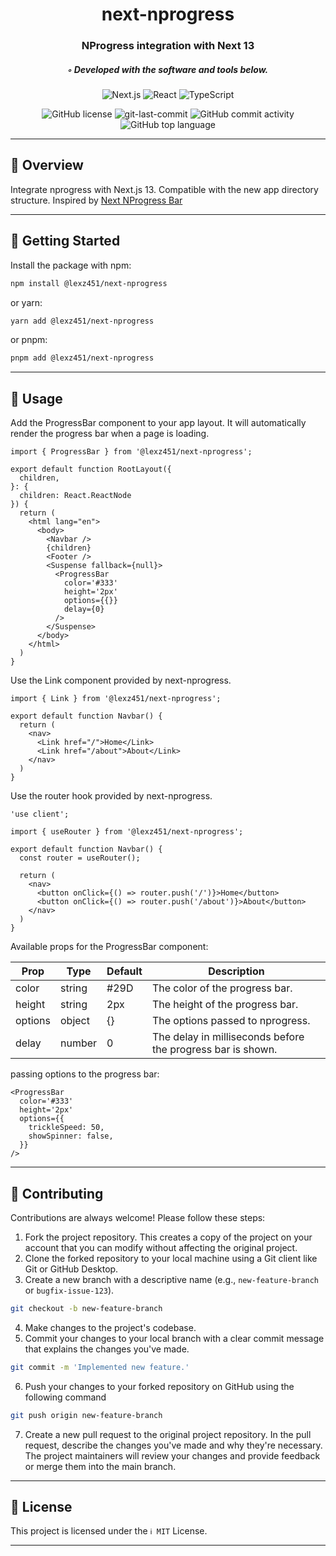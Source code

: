 <div align="center">
<h1 align="center">
next-nprogress
</h1>
<h3>NProgress integration with Next 13</h3>
<h5>◦ Developed with the software and tools below.</h5>


<p align="center">
<img src="https://img.shields.io/badge/Next.js-000000.svg?style&logo=Next.js&logoColor=white" alt="Next.js" />
<img src="https://img.shields.io/badge/React-61DAFB.svg?style&logo=React&logoColor=black" alt="React" />
<img src="https://img.shields.io/badge/TypeScript-3178C6.svg?style&logo=TypeScript&logoColor=white" alt="TypeScript" />
</p>
<img src="https://img.shields.io/github/license/lexz451/next-nprogress?style&color=5D6D7E" alt="GitHub license" />
<img src="https://img.shields.io/github/last-commit/lexz451/next-nprogress?style&color=5D6D7E" alt="git-last-commit" />
<img src="https://img.shields.io/github/commit-activity/m/lexz451/next-nprogress?style&color=5D6D7E" alt="GitHub commit activity" />
<img src="https://img.shields.io/github/languages/top/lexz451/next-nprogress?style&color=5D6D7E" alt="GitHub top language" />
</div>

---

## 📍 Overview

Integrate nprogress with Next.js 13. Compatible with the new app directory structure. Inspired by [Next NProgress Bar](https://github.com/Skyleen77/next-nprogress-bar)

---

## 🚀 Getting Started

Install the package with npm:

```sh
npm install @lexz451/next-nprogress
```
or yarn:

```sh
yarn add @lexz451/next-nprogress
```
or pnpm:

```sh
pnpm add @lexz451/next-nprogress
```

---

## 📖 Usage

Add the ProgressBar component to your app layout. It will automatically render the progress bar when a page is loading.

```tsx
import { ProgressBar } from '@lexz451/next-nprogress';

export default function RootLayout({
  children,
}: {
  children: React.ReactNode
}) {
  return (
    <html lang="en">
      <body>
        <Navbar />
        {children}
        <Footer />
        <Suspense fallback={null}>
          <ProgressBar
            color='#333'
            height='2px'
            options={{}}
            delay={0}
          />
        </Suspense>
      </body>
    </html>
  )
}
```

Use the Link component provided by next-nprogress.

```tsx
import { Link } from '@lexz451/next-nprogress';

export default function Navbar() {
  return (
    <nav>
      <Link href="/">Home</Link>
      <Link href="/about">About</Link>
    </nav>
  )
}
```

Use the router hook provided by next-nprogress.

```tsx
'use client';

import { useRouter } from '@lexz451/next-nprogress';

export default function Navbar() {
  const router = useRouter();

  return (
    <nav>
      <button onClick={() => router.push('/')}>Home</button>
      <button onClick={() => router.push('/about')}>About</button>
    </nav>
  )
}
```

Available props for the ProgressBar component:

| Prop | Type | Default | Description |
| --- | --- | --- | --- |
| color | string | #29D | The color of the progress bar. |
| height | string | 2px | The height of the progress bar. |
| options | object | {} | The options passed to nprogress. |
| delay | number | 0 | The delay in milliseconds before the progress bar is shown. |

passing options to the progress bar:

```tsx
<ProgressBar
  color='#333'
  height='2px'
  options={{
    trickleSpeed: 50,
    showSpinner: false,
  }}
/>
```

---
## 🤝 Contributing

Contributions are always welcome! Please follow these steps:
1. Fork the project repository. This creates a copy of the project on your account that you can modify without affecting the original project.
2. Clone the forked repository to your local machine using a Git client like Git or GitHub Desktop.
3. Create a new branch with a descriptive name (e.g., `new-feature-branch` or `bugfix-issue-123`).
```sh
git checkout -b new-feature-branch
```
4. Make changes to the project's codebase.
5. Commit your changes to your local branch with a clear commit message that explains the changes you've made.
```sh
git commit -m 'Implemented new feature.'
```
6. Push your changes to your forked repository on GitHub using the following command
```sh
git push origin new-feature-branch
```
7. Create a new pull request to the original project repository. In the pull request, describe the changes you've made and why they're necessary.
The project maintainers will review your changes and provide feedback or merge them into the main branch.

---

## 📄 License

This project is licensed under the `ℹ️ MIT` License.

---
